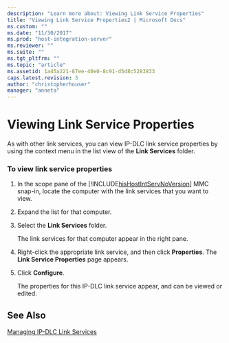 ```yaml
---
description: "Learn more about: Viewing Link Service Properties"
title: "Viewing Link Service Properties2 | Microsoft Docs"
ms.custom: ""
ms.date: "11/30/2017"
ms.prod: "host-integration-server"
ms.reviewer: ""
ms.suite: ""
ms.tgt_pltfrm: ""
ms.topic: "article"
ms.assetid: 1a45a221-87ee-40e0-8c91-d5d8c5283833
caps.latest.revision: 3
author: "christopherhouser"
manager: "anneta"
---
```

# Viewing Link Service Properties
As with other link services, you can view IP-DLC link service properties by using the context menu in the list view of the **Link Services** folder.  
  
### To view link service properties  
  
1. In the scope pane of the [!INCLUDE[hisHostIntServNoVersion](../includes/hishostintservnoversion-md.md)] MMC snap-in, locate the computer with the link services that you want to view.  
  
2. Expand the list for that computer.  
  
3. Select the **Link Services** folder.  
  
    The link services for that computer appear in the right pane.  
  
4. Right-click the appropriate link service, and then click **Properties**. The **Link Service Properties** page appears.  
  
5. Click **Configure**.  
  
    The properties for this IP-DLC link service appear, and can be viewed or edited.  
  
## See Also  
 [Managing IP-DLC Link Services](../core/managing-ip-dlc-link-services2.md)
